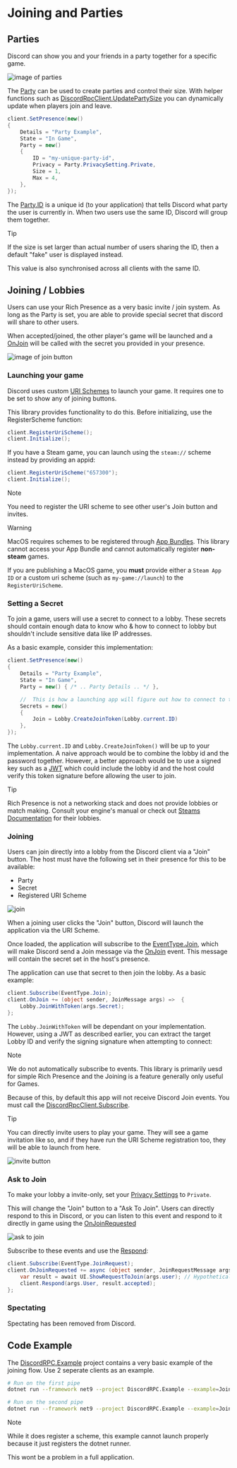 # Joining and Parties
## Parties
Discord can show you and your friends in a party together for a specific game.

![image of parties](https://i.lu.je/2025/firefox_cxOtJ1xrdJ.png)

The [Party](xref:DiscordRPC.Party) can be used to create parties and control their size. With helper functions such as [DiscordRpcClient.UpdatePartySize](xref:DiscordRPC.DiscordRpcClient.UpdatePartySize(System.Int32)) you can dynamically update when players join and leave.
```cs
client.SetPresence(new()
{
    Details = "Party Example",
    State = "In Game",
    Party = new()
    {
        ID = "my-unique-party-id",
        Privacy = Party.PrivacySetting.Private,
        Size = 1,
        Max = 4,
    },
});
```
The [Party.ID](xref:DiscordRPC.Party.ID) is a unique id (to your application) that tells Discord what party the user is currently in. When two users use the same ID, Discord will group them together.

> [!TIP]
> If the size is set larger than actual number of users sharing the ID, then a default "fake" user is displayed instead.
>
> This value is also synchronised across all clients with the same ID.

## Joining / Lobbies
Users can use your Rich Presence as a very basic invite / join system. As long as the Party is set, you are able to provide special secret that discord will share to other users.

When accepted/joined, the other player's game will be launched and a [OnJoin](xref:DiscordRPC.DiscordRpcClient.OnJoin) will be called with the secret you provided in your presence.

![image of join button](https://i.lu.je/2025/Discord_dT7xxZDifj.png)


### Launching your game
Discord uses custom [URI Schemes](https://developer.mozilla.org/en-US/docs/Web/URI/Reference/Schemes) to launch your game. It requires one to be set to show any of joining buttons.

This library provides functionality to do this. Before initializing, use the RegisterScheme function:
```cs
client.RegisterUriScheme();
client.Initialize();
```

If you have a Steam game, you can launch using the `steam://` scheme instead by providing an appid:
```cs
client.RegisterUriScheme("657300");
client.Initialize();
```

> [!NOTE]
> You need to register the URI scheme to see other user's Join button and invites.

> [!WARNING]
> MacOS requires schemes to be registered through [App Bundles](https://developer.apple.com/documentation/xcode/defining-a-custom-url-scheme-for-your-app). This library cannot access your App Bundle and cannot automatically register **non-steam** games. 
>
> If you are publishing a MacOS game, you **must** provide either a `Steam App ID` or a custom uri scheme (such as `my-game://launch`) to the `RegisterUriScheme`. 

### Setting a Secret
To join a game, users will use a secret to connect to a lobby. These secrets should contain enough data to know who & how to connect to lobby but shouldn't include sensitive data like IP addresses.

As a basic example, consider this implementation:
```cs
client.SetPresence(new()
{
    Details = "Party Example",
    State = "In Game",
    Party = new() { /* .. Party Details .. */ },

    //  This is how a launching app will figure out how to connect to the game.
    Secrets = new()
    {
        Join = Lobby.CreateJoinToken(Lobby.current.ID)
    },
});

```

The `Lobby.current.ID` and `Lobby.CreateJoinToken()` will be up to your implementation. A naive approach would be to combine the lobby id and the password together. However, a better approach would be to use a signed key such as a [JWT](https://www.jwt.io/introduction#when-to-use-json-web-tokens) which could include the lobby id and the host could verify this token signature before allowing the user to join.

> [!TIP]
> Rich Presence is not a networking stack and does not provide lobbies or match making.
> Consult your engine's manual or check out [Steams Documentation](https://partner.steamgames.com/doc/features/multiplayer/matchmaking) for their lobbies.

### Joining
Users can join directly into a lobby from the Discord client via a "Join" button. The host must have the following set in their presence for this to be available:
* Party
* Secret
* Registered URI Scheme

![join](https://i.lu.je/2025/Discord_dT7xxZDifj.png)

When a joining user clicks the "Join" button, Discord will launch the application via the URI Scheme.

Once loaded, the application will subscribe to the [EventType.Join](xref:DiscordRPC.EventType), which will make Discord send a Join message via the [OnJoin](xref:DiscordRPC.DiscordRpcClient.OnJoin) event. This message will contain the secret set in the host's presence.

The application can use that secret to then join the lobby. As a basic example:
```cs
client.Subscribe(EventType.Join);
client.OnJoin += (object sender, JoinMessage args) =>  {
    Lobby.JoinWithToken(args.Secret);
};  
```

The `Lobby.JoinWithToken` will be dependant on your implementation. However, using a JWT as described earlier, you can extract the target Lobby ID and verify the signing signature when attempting to connect:

> [!NOTE]
> We do not automatically subscribe to events. This library is primarily uesd for simple Rich Presence and the Joining is a feature generally only useful for Games.
>
> Because of this, by default this app will not receive Discord Join events. You must call the [DiscordRpcClient.Subscribe](xref:DiscordRPC.DiscordRpcClient.Subscribe(DiscordRPC.EventType)).

> [!TIP]
> You can directly invite users to play your game. They will see a game invitation like so, and if they have run the URI Scheme registration too, they will be able to launch from here.
> 
> ![invite button](https://i.lu.je/2025/Discord_ivzV8uc0F8.png)

### Ask to Join
To make your lobby a invite-only, set your [Privacy Settings](xref:DiscordRPC.Party.PrivacySetting) to `Private`.

This will change the "Join" button to a "Ask To Join". Users can directly respond to this in Discord, or you can listen to this event and respond to it directly in game using the [OnJoinRequested](xref:DiscordRPC.DiscordRpcClient.OnJoinRequested)

![ask to join](https://i.lu.je/2025/Discord_P1f65SgZun.png)

Subscribe to these events and use the [Respond](xref:DiscordRPC.DiscordRpcClient.Respond(DiscordRPC.User,System.Boolean)):

```cs
client.Subscribe(EventType.JoinRequest);
client.OnJoinRequested += async (object sender, JoinRequestMessage args) => {
    var result = await UI.ShowRequestToJoin(args.user); // Hypothetical UI system
    client.Respond(args.User, result.accepted);
};
```

### Spectating
Spectating has been removed from Discord.

## Code Example
The [DiscordRPC.Example](https://github.com/Lachee/discord-rpc-csharp/blob/master/DiscordRPC.Example/Joining.cs) project contains a very basic example of the joining flow. Use 2 seperate clients as an example. 

```sh
# Run on the first pipe
dotnet run --framework net9 --project DiscordRPC.Example --example=Joining --pipe=0

# Run on the second pipe
dotnet run --framework net9 --project DiscordRPC.Example --example=Joining --pipe=1
```

> [!NOTE]
> While it does register a scheme, this example cannot launch properly because it just registers the dotnet runner. 
>
> This wont be a problem in a full application.
